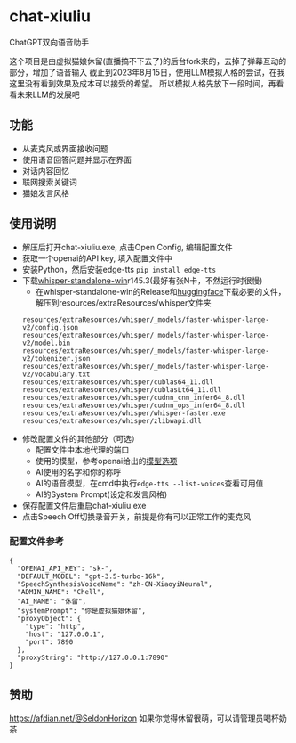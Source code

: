 # chat-xiuliu

ChatGPT双向语音助手

这个项目是由虚拟猫娘休留(直播搞不下去了)的后台fork来的，去掉了弹幕互动的部分，增加了语音输入
截止到2023年8月15日，使用LLM模拟人格的尝试，在我这里没有看到效果及成本可以接受的希望。
所以模拟人格先放下一段时间，再看看未来LLM的发展吧

## 功能
- 从麦克风或界面接收问题
- 使用语音回答问题并显示在界面
- 对话内容回忆
- 联网搜索关键词
- 猫娘发言风格

## 使用说明
- 解压后打开chat-xiuliu.exe, 点击Open Config, 编辑配置文件
- 获取一个openai的API key, 填入配置文件中
- 安装Python，然后安装edge-tts `pip install edge-tts`
- 下载[whisper-standalone-win](https://github.com/Purfview/whisper-standalone-win)r145.3(最好有张N卡，不然运行时很慢)
  - 在whisper-standalone-win的Release和[huggingface](https://huggingface.co/guillaumekln)下载必要的文件，解压到resources/extraResources/whisper文件夹
  ```
  resources/extraResources/whisper/_models/faster-whisper-large-v2/config.json
  resources/extraResources/whisper/_models/faster-whisper-large-v2/model.bin
  resources/extraResources/whisper/_models/faster-whisper-large-v2/tokenizer.json
  resources/extraResources/whisper/_models/faster-whisper-large-v2/vocabulary.txt
  resources/extraResources/whisper/cublas64_11.dll
  resources/extraResources/whisper/cublasLt64_11.dll
  resources/extraResources/whisper/cudnn_cnn_infer64_8.dll
  resources/extraResources/whisper/cudnn_ops_infer64_8.dll
  resources/extraResources/whisper/whisper-faster.exe
  resources/extraResources/whisper/zlibwapi.dll
  ```
- 修改配置文件的其他部分（可选）
  - 配置文件中本地代理的端口
  - 使用的模型，参考openai给出的[模型选项](https://platform.openai.com/docs/models/model-endpoint-compatibility)
  - AI使用的名字和你的称呼
  - AI的语音模型，在cmd中执行`edge-tts --list-voices`查看可用值
  - AI的System Prompt(设定和发言风格)
- 保存配置文件后重启chat-xiuliu.exe
- 点击Speech Off切换录音开关，前提是你有可以正常工作的麦克风

### 配置文件参考
```
{
  "OPENAI_API_KEY": "sk-",
  "DEFAULT_MODEL": "gpt-3.5-turbo-16k",
  "SpeechSynthesisVoiceName": "zh-CN-XiaoyiNeural",
  "ADMIN_NAME": "Chell",
  "AI_NAME": "休留",
  "systemPrompt": "你是虚拟猫娘休留",
  "proxyObject": {
    "type": "http",
    "host": "127.0.0.1",
    "port": 7890
  },
  "proxyString": "http://127.0.0.1:7890"
}
```

## 赞助
https://afdian.net/@SeldonHorizon
如果你觉得休留很萌，可以请管理员喝杯奶茶